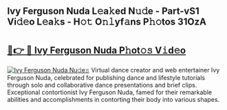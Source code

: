 ## Ivy Ferguson Nuda L𝚎a𝚔ed N𝚞𝚍e - Part-vS1 Vi𝚍𝚎o L𝚎a𝚔s - H𝚘𝚝 O𝚗𝚕yf𝚊ns P𝚑𝚘tos 31OzA

# <h2><a href="http://kf4kz3v.oniu.top/?m=Ivy+Ferguson+Nuda">🔗👉 🔴 Ivy Ferguson Nuda P𝚑ot𝚘𝚜 V𝚒d𝚎o</a></h2>

[![Ivy Ferguson Nuda Nu𝚍e𝚜](https://i.imgur.com/0qMVB7G.gif)](http://kf4kz3v.oniu.top/?m=Ivy+Ferguson+Nuda)
Virtual dance creator and web entertainer Ivy Ferguson Nuda, celebrated for publishing dance and lifestyle tutorials through solo and collaborative dance presentations and brief clips. Exceptional contortionist Ivy Ferguson Nuda, famed for their remarkable abilities and accomplishments in contorting their body into various shapes.  
